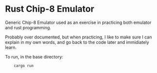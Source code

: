 # Rust Chip-8 Emulator

Generic Chip-8 Emulator used as an exercise in practicing both emulator and rust programming.

Probably over documented, but when practicing, I like to make sure I can explain in my own words, and go back to the code later and immidiately learn.

To run, in the base directory:

```
    cargo run
```
